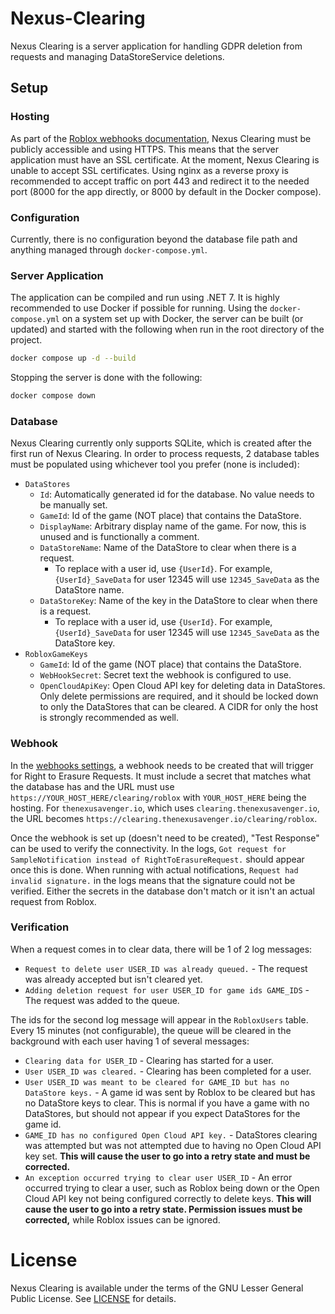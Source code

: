 # Nexus-Clearing
Nexus Clearing is a server application for handling GDPR deletion
from requests and managing DataStoreService deletions.

## Setup
### Hosting
As part of the [Roblox webhooks documentation](https://create.roblox.com/docs/reference/cloud/webhook-notifications#setting-up-webhook-urls),
Nexus Clearing must be publicly accessible and using HTTPS. This means
that the server application must have an SSL certificate. At the moment,
Nexus Clearing is unable to accept SSL certificates. Using nginx as
a reverse proxy is recommended to accept traffic on port 443 and
redirect it to the needed port (8000 for the app directly, or 8000 by
default in the Docker compose).

### Configuration
Currently, there is no configuration beyond the database file path
and anything managed through `docker-compose.yml`.

### Server Application
The application can be compiled and run using .NET 7. It is highly
recommended to use Docker if possible for running. Using the
`docker-compose.yml` on a system set up with Docker, the server can
be built (or updated) and started with the following when run in the
root directory of the project.

```bash
docker compose up -d --build
```

Stopping the server is done with the following:
```bash
docker compose down
```

### Database
Nexus Clearing currently only supports SQLite, which is created after
the first run of Nexus Clearing. In order to process requests, 2 database
tables must be populated using whichever tool you prefer (none is included):
- `DataStores`
  - `Id`: Automatically generated id for the database. No value needs to be
    manually set.
  - `GameId`: Id of the game (NOT place) that contains the DataStore.
  - `DisplayName`: Arbitrary display name of the game. For now, this is unused
    and is functionally a comment.
  - `DataStoreName`: Name of the DataStore to clear when there is a request.
    - To replace with a user id, use `{UserId}`. For example, `{UserId}_SaveData`
      for user 12345 will use `12345_SaveData` as the DataStore name.
  - `DataStoreKey`: Name of the key in the DataStore to clear when there is
    a request.
    - To replace with a user id, use `{UserId}`. For example, `{UserId}_SaveData`
      for user 12345 will use `12345_SaveData` as the DataStore key.
- `RobloxGameKeys`
  - `GameId`: Id of the game (NOT place) that contains the DataStore.
  - `WebHookSecret`: Secret text the webhook is configured to use.
  - `OpenCloudApiKey`: Open Cloud API key for deleting data in DataStores.
    Only delete permissions are required, and it should be locked down to
    only the DataStores that can be cleared. A CIDR for only the host is
    strongly recommended as well.

### Webhook
In the [webhooks settings](https://create.roblox.com/dashboard/settings/webhooks),
a webhook needs to be created that will trigger for Right to Erasure Requests.
It must include a secret that matches what the database has and the URL must
use `https://YOUR_HOST_HERE/clearing/roblox` with `YOUR_HOST_HERE` being the
hosting. For `thenexusavenger.io`, which uses `clearing.thenexusavenger.io`,
the URL becomes `https://clearing.thenexusavenger.io/clearing/roblox`.

Once the webhook is set up (doesn't need to be created), "Test Response" can
be used to verify the connectivity. In the logs, `Got request for SampleNotification instead of RightToErasureRequest.` should appear once this is done. When running with
actual notifications, `Request had invalid signature.` in the logs means that
the signature could not be verified. Either the secrets in the database don't
match or it isn't an actual request from Roblox.

### Verification
When a request comes in to clear data, there will be 1 of 2 log messages:
- `Request to delete user USER_ID was already queued.` - The request was
  already accepted but isn't cleared yet.
- `Adding deletion request for user USER_ID for game ids GAME_IDS` - The
  request was added to the queue.

The ids for the second log message will appear in the `RobloxUsers` table.
Every 15 minutes (not configurable), the queue will be cleared in the
background with each user having 1 of several messages:
- `Clearing data for USER_ID` - Clearing has started for a user.
- `User USER_ID was cleared.` - Clearing has been completed for a user.
- `User USER_ID was meant to be cleared for GAME_ID but has no DataStore keys.` -
  A game id was sent by Roblox to be cleared but has no DataStore keys to
  clear. This is normal if you have a game with no DataStores, but should
  not appear if you expect DataStores for the game id.
- `GAME_ID has no configured Open Cloud API key.` - DataStores clearing was
  attempted but was not attempted due to having no Open Cloud API key set.
  **This will cause the user to go into a retry state and must be corrected.**
- `An exception occurred trying to clear user USER_ID` - An error occurred
  trying to clear a user, such as Roblox being down or the Open Cloud API key
  not being configured correctly to delete keys. **This will cause the user to
  go into a retry state. Permission issues must be corrected,** while Roblox
  issues can be ignored.

# License
Nexus Clearing is available under the terms of the GNU Lesser General Public
License. See [LICENSE](LICENSE) for details.